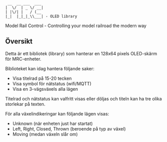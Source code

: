 ````
 __  __ ___  ___
|  \/  | _ \/ __|
| |\/| |   / (__
|_|  |_|_|_\\___| - OLED library
````

Model Rail Control - Controlling your model railroad the modern way

## Översikt
Detta är ett bibliotek (library) som hanterar en 128x64 pixels OLED-skärm för MRC-enheter.

Biblioteket kan idag hantera följande saker:
 - Visa titelrad på 15-20 tecken
 - Visa symbol för nätstatus (wifi/MQTT)
 - Visa en 3-vägsväxels alla lägen
 
 Titelrad och nätstatus kan valfritt visas eller döljas och titeln kan ha tre olika storlekar på texten.

 För alla växelindikeringar kan följande lägen visas:
  - Unknown (när enheten just har startat)
  - Left, Right, Closed, Thrown (beroende på typ av växel)
  - Moving (medan växeln slår om)
